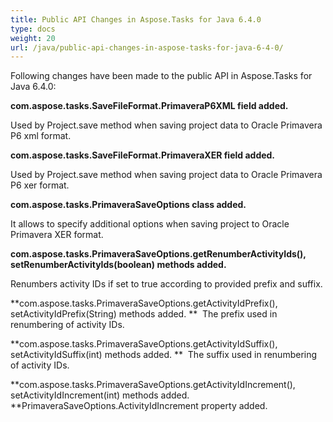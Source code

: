 ```yaml
---
title: Public API Changes in Aspose.Tasks for Java 6.4.0
type: docs
weight: 20
url: /java/public-api-changes-in-aspose-tasks-for-java-6-4-0/
---
```


Following changes have been made to the public API in Aspose.Tasks for Java 6.4.0:

**com.aspose.tasks.SaveFileFormat.PrimaveraP6XML field added.**

Used by Project.save method when saving project data to Oracle Primavera P6 xml format.

**com.aspose.tasks.SaveFileFormat.PrimaveraXER field added.**

Used by Project.save method when saving project data to Oracle Primavera P6 xer format.

**com.aspose.tasks.PrimaveraSaveOptions class added.**

It allows to specify additional options when saving project to Oracle Primavera XER format.

**com.aspose.tasks.PrimaveraSaveOptions.getRenumberActivityIds(), setRenumberActivityIds(boolean) methods added.**

Renumbers activity IDs if set to true according to provided prefix and suffix.

**com.aspose.tasks.PrimaveraSaveOptions.getActivityIdPrefix(), setActivityIdPrefix(String) methods added.
** 
The prefix used in renumbering of activity IDs.

**com.aspose.tasks.PrimaveraSaveOptions.getActivityIdSuffix(), setActivityIdSuffix(int) methods added.
** 
The suffix used in renumbering of activity IDs.

**com.aspose.tasks.PrimaveraSaveOptions.getActivityIdIncrement(), setActivityIdIncrement(int) methods added.
**PrimaveraSaveOptions.ActivityIdIncrement property added.
